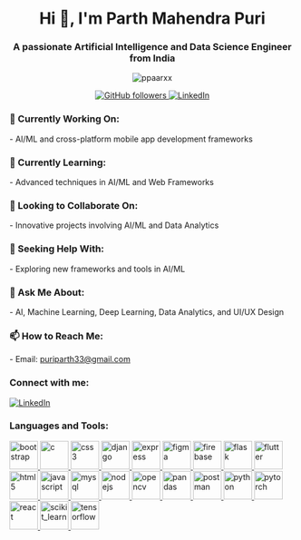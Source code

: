 <h1 align="center">Hi 👋, I'm Parth Mahendra Puri</h1>
<h3 align="center">A passionate Artificial Intelligence and Data Science Engineer from India</h3>

<p align="center">
  <img src="https://komarev.com/ghpvc/?username=ppaarxx&label=Profile%20views&color=0e75b6&style=flat" alt="ppaarxx" />
</p>

<p align="center">
  <a href="https://github.com/ppaarxx">
    <img src="https://img.shields.io/github/followers/ppaarxx?label=Follow&style=social" alt="GitHub followers" />
  </a>
  <a href="https://www.linkedin.com/in/parth-mahendra-puri/">
    <img src="https://img.shields.io/badge/LinkedIn-%40parth--mahendra--puri-blue?style=flat&logo=linkedin" alt="LinkedIn" />
  </a>
</p>

<h3 align="left">🔭 Currently Working On:</h3>
<p align="left"> 
  - AI/ML and cross-platform mobile app development frameworks
</p>

<h3 align="left">🌱 Currently Learning:</h3>
<p align="left"> 
  - Advanced techniques in AI/ML and Web Frameworks
</p>

<h3 align="left">👯 Looking to Collaborate On:</h3>
<p align="left"> 
  - Innovative projects involving AI/ML and Data Analytics
</p>

<h3 align="left">🤝 Seeking Help With:</h3>
<p align="left"> 
  - Exploring new frameworks and tools in AI/ML
</p>

<h3 align="left">💬 Ask Me About:</h3>
<p align="left"> 
  - AI, Machine Learning, Deep Learning, Data Analytics, and UI/UX Design
</p>

<h3 align="left">📫 How to Reach Me:</h3>
<p align="left"> 
  - Email: <a href="mailto:puriparth33@gmail.com">puriparth33@gmail.com</a>
</p>

<h3 align="left">Connect with me:</h3>
<p align="left">
  <a href="https://linkedin.com/in/parth-mahendra-puri" target="_blank">
    <img align="center" src="https://img.shields.io/badge/LinkedIn-%40parth--mahendra--puri-blue?style=flat&logo=linkedin" alt="LinkedIn" />
  </a>
</p>

<h3 align="left">Languages and Tools:</h3>
<p align="left">
  <a href="https://getbootstrap.com" target="_blank" rel="noreferrer">
    <img src="https://img.shields.io/badge/Bootstrap-563D7C?style=flat&logo=bootstrap&logoColor=white" alt="bootstrap" width="50" height="50"/>
  </a>
  <a href="https://www.cprogramming.com/" target="_blank" rel="noreferrer">
    <img src="https://img.shields.io/badge/C-00599C?style=flat&logo=c&logoColor=white" alt="c" width="50" height="50"/>
  </a>
  <a href="https://www.w3schools.com/css/" target="_blank" rel="noreferrer">
    <img src="https://img.shields.io/badge/CSS3-1572B6?style=flat&logo=css3&logoColor=white" alt="css3" width="50" height="50"/>
  </a>
  <a href="https://www.djangoproject.com/" target="_blank" rel="noreferrer">
    <img src="https://img.shields.io/badge/Django-092E20?style=flat&logo=django&logoColor=white" alt="django" width="50" height="50"/>
  </a>
  <a href="https://expressjs.com" target="_blank" rel="noreferrer">
    <img src="https://img.shields.io/badge/Express.js-000000?style=flat&logo=express&logoColor=white" alt="express" width="50" height="50"/>
  </a>
  <a href="https://www.figma.com/" target="_blank" rel="noreferrer">
    <img src="https://img.shields.io/badge/Figma-F24E1E?style=flat&logo=figma&logoColor=white" alt="figma" width="50" height="50"/>
  </a>
  <a href="https://firebase.google.com/" target="_blank" rel="noreferrer">
    <img src="https://img.shields.io/badge/Firebase-FFCA28?style=flat&logo=firebase&logoColor=black" alt="firebase" width="50" height="50"/>
  </a>
  <a href="https://flask.palletsprojects.com/" target="_blank" rel="noreferrer">
    <img src="https://img.shields.io/badge/Flask-000000?style=flat&logo=flask&logoColor=white" alt="flask" width="50" height="50"/>
  </a>
  <a href="https://flutter.dev" target="_blank" rel="noreferrer">
    <img src="https://img.shields.io/badge/Flutter-02569B?style=flat&logo=flutter&logoColor=white" alt="flutter" width="50" height="50"/>
  </a>
  <a href="https://www.w3.org/html/" target="_blank" rel="noreferrer">
    <img src="https://img.shields.io/badge/HTML5-E34F26?style=flat&logo=html5&logoColor=white" alt="html5" width="50" height="50"/>
  </a>
  <a href="https://developer.mozilla.org/en-US/docs/Web/JavaScript" target="_blank" rel="noreferrer">
    <img src="https://img.shields.io/badge/JavaScript-F7DF1E?style=flat&logo=javascript&logoColor=black" alt="javascript" width="50" height="50"/>
  </a>
  <a href="https://www.mysql.com/" target="_blank" rel="noreferrer">
    <img src="https://img.shields.io/badge/MySQL-00758F?style=flat&logo=mysql&logoColor=white" alt="mysql" width="50" height="50"/>
  </a>
  <a href="https://nodejs.org" target="_blank" rel="noreferrer">
    <img src="https://img.shields.io/badge/Node.js-339933?style=flat&logo=node.js&logoColor=white" alt="nodejs" width="50" height="50"/>
  </a>
  <a href="https://opencv.org/" target="_blank" rel="noreferrer">
    <img src="https://img.shields.io/badge/OpenCV-5C3EE8?style=flat&logo=opencv&logoColor=white" alt="opencv" width="50" height="50"/>
  </a>
  <a href="https://pandas.pydata.org/" target="_blank" rel="noreferrer">
    <img src="https://img.shields.io/badge/Pandas-150458?style=flat&logo=pandas&logoColor=white" alt="pandas" width="50" height="50"/>
  </a>
  <a href="https://postman.com" target="_blank" rel="noreferrer">
    <img src="https://img.shields.io/badge/Postman-FF6C37?style=flat&logo=postman&logoColor=white" alt="postman" width="50" height="50"/>
  </a>
  <a href="https://www.python.org" target="_blank" rel="noreferrer">
    <img src="https://img.shields.io/badge/Python-3776AB?style=flat&logo=python&logoColor=white" alt="python" width="50" height="50"/>
  </a>
  <a href="https://pytorch.org/" target="_blank" rel="noreferrer">
    <img src="https://img.shields.io/badge/PyTorch-EE4C2C?style=flat&logo=pytorch&logoColor=white" alt="pytorch" width="50" height="50"/>
  </a>
  <a href="https://reactjs.org/" target="_blank" rel="noreferrer">
    <img src="https://img.shields.io/badge/React-61DAFB?style=flat&logo=react&logoColor=black" alt="react" width="50" height="50"/>
  </a>
  <a href="https://scikit-learn.org/" target="_blank" rel="noreferrer">
    <img src="https://img.shields.io/badge/scikit--learn-F7931E?style=flat&logo=scikit-learn&logoColor=white" alt="scikit_learn" width="50" height="50"/>
  </a>
  <a href="https://www.tensorflow.org" target="_blank" rel="noreferrer">
    <img src="https://img.shields.io/badge/TensorFlow-FF6F00?style=flat&logo=tensorflow&logoColor=white" alt="tensorflow" width="50" height="50"/>
  </a>
</p>
